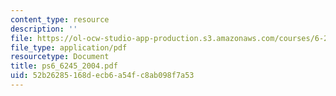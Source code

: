 ```yaml
---
content_type: resource
description: ''
file: https://ol-ocw-studio-app-production.s3.amazonaws.com/courses/6-245-multivariable-control-systems-spring-2004/52b26285168decb6a54fc8ab098f7a53_ps6_6245_2004.pdf
file_type: application/pdf
resourcetype: Document
title: ps6_6245_2004.pdf
uid: 52b26285-168d-ecb6-a54f-c8ab098f7a53
---
```

